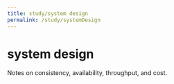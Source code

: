 ```yaml
---
title: study/system design
permalink: /study/systemDesign
---
```


# system design

Notes on consistency, availability, throughput, and cost.

